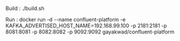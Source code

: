 
Build :
./build.sh

Run :
docker run -d --name confluent-platform -e KAFKA_ADVERTISED_HOST_NAME=192.168.99.100 -p 2181:2181 -p 8081:8081 -p 8082:8082 -p 9092:9092 gayakwad/confluent-platform
